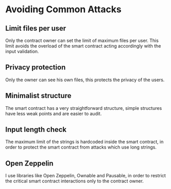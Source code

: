 # Avoiding Common Attacks

## Limit files per user
Only the contract owner can set the limit of maximum files per user. This limit avoids the overload of the smart contract acting accordingly with the input validation.

## Privacy protection
Only the owner can see his own files, this protects the privacy of the users.

## Minimalist structure
The smart contract has a very straightforward structure, simple structures have less weak points and are easier to audit.

## Input length check
The maximum limit of the strings is hardcoded inside the smart contract, in order to protect the smart contract from attacks which use long strings.

## Open Zeppelin
I use libraries like Open Zeppelin, Ownable and Pausable, in order to restrict the critical smart contract interactions only to the contract owner.
